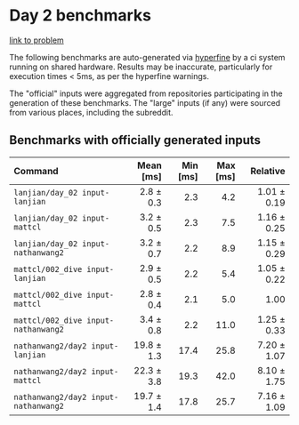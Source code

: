 # Day 2 benchmarks

[link to problem](http://adventofcode.com/2021/day/2)

The following benchmarks are auto-generated via [hyperfine](https://github.com/sharkdp/hyperfine) by a ci system running on shared hardware. Results may be inaccurate, particularly for execution times < 5ms, as per the hyperfine warnings.

The "official" inputs were aggregated from repositories participating in the generation of these benchmarks. The "large" inputs (if any) were sourced from various places, including the subreddit.

## Benchmarks with officially generated inputs
| Command | Mean [ms] | Min [ms] | Max [ms] | Relative |
|:---|---:|---:|---:|---:|
| `lanjian/day_02 input-lanjian` | 2.8 ± 0.3 | 2.3 | 4.2 | 1.01 ± 0.19 |
| `lanjian/day_02 input-mattcl` | 3.2 ± 0.5 | 2.3 | 7.5 | 1.16 ± 0.25 |
| `lanjian/day_02 input-nathanwang2` | 3.2 ± 0.7 | 2.2 | 8.9 | 1.15 ± 0.29 |
| `mattcl/002_dive input-lanjian` | 2.9 ± 0.5 | 2.2 | 5.4 | 1.05 ± 0.22 |
| `mattcl/002_dive input-mattcl` | 2.8 ± 0.4 | 2.1 | 5.0 | 1.00 |
| `mattcl/002_dive input-nathanwang2` | 3.4 ± 0.8 | 2.2 | 11.0 | 1.25 ± 0.33 |
| `nathanwang2/day2 input-lanjian` | 19.8 ± 1.3 | 17.4 | 25.8 | 7.20 ± 1.07 |
| `nathanwang2/day2 input-mattcl` | 22.3 ± 3.8 | 19.3 | 42.0 | 8.10 ± 1.75 |
| `nathanwang2/day2 input-nathanwang2` | 19.7 ± 1.4 | 17.8 | 25.7 | 7.16 ± 1.09 |
